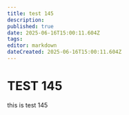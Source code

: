 ```yaml
---
title: test 145
description: 
published: true
date: 2025-06-16T15:00:11.604Z
tags: 
editor: markdown
dateCreated: 2025-06-16T15:00:11.604Z
---
```


# TEST 145
this is test 145
